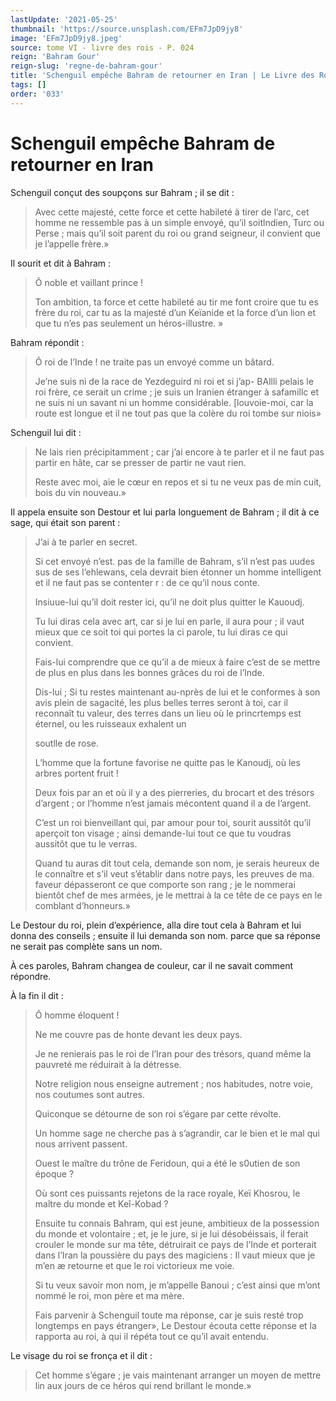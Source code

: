 ```yaml
---
lastUpdate: '2021-05-25'
thumbnail: 'https://source.unsplash.com/EFm7JpD9jy8'
image: 'EFm7JpD9jy8.jpeg'
source: tome VI - livre des rois - P. 024
reign: 'Bahram Gour'
reign-slug: 'regne-de-bahram-gour'
title: 'Schenguil empêche Bahram de retourner en Iran | Le Livre des Rois | Shâhnâmeh'
tags: []
order: '033'
---
```


# Schenguil empêche Bahram de retourner en Iran

Schenguil conçut des soupçons sur Bahram ; il se dit :

> Avec cette majesté, cette force et cette habileté à tirer de l’arc, cet homme ne ressemble pas à un simple envoyé, qu’il soitlndien, Turc ou Perse ; mais qu’il soit parent du roi ou grand seigneur, il convient que je l’appelle frère.»

Il sourit et dit à Bahram :

> Ô noble et vaillant prince !
>
> Ton ambition, ta force et cette habileté au tir me font croire que tu es frère du roi, car tu as la majesté d’un Keïanide et la force d’un lion et que tu n’es pas seulement un héros-illustre. »

Bahram répondit :

> Ô roi de l’Inde !
ne traite pas un envoyé comme un bâtard.
>
> Je’ne suis ni de la race de Yezdeguird ni roi et si j’ap-
BAllli pelais le roi frère, ce serait un crime ; je suis un Iranien étranger à safamillc et ne suis ni un savant ni un homme considérable. [louvoie-moi, car la route est longue et il ne tout pas que la colère du roi tombe sur niois»

Schenguil lui dit :

> Ne lais rien précipitamment ; car j’ai encore à te parler et il ne faut pas partir en hâte, car se presser de partir ne vaut rien.
>
> Reste avec moi, aie le cœur en repos et si tu ne veux pas de min cuit, bois du vin nouveau.»

Il appela ensuite son Destour et lui parla longuement de Bahram ; il dit à ce sage, qui était son parent :

> J’ai à te parler en secret.
>
> Si cet envoyé n’est. pas de la famille de Bahram, s’il n’est pas uudes sus de ses l’ehlewans, cela devrait bien étonner un homme intelligent et il ne faut pas se contenter r : de ce qu’il nous conte.
>
> Insiuue-lui qu’il doit rester ici, qu’il ne doit plus quitter le Kauoudj.
>
> Tu lui diras cela avec art, car si je lui en parle, il aura pour ; il vaut mieux que ce soit toi qui portes la ci parole, tu lui diras ce qui convient.
>
> Fais-lui comprendre que ce qu’il a de mieux à faire c’est de se mettre de plus en plus dans les bonnes grâces du roi de l’lnde.
>
> Dis-lui ; Si tu restes maintenant au-nprès de lui et le conformes à son avis plein de sagacité, les plus belles terres seront à toi, car il reconnaît tu valeur, des terres dans un lieu où le princrtemps est éternel, ou les ruisseaux exhalent un
>
> soutlle de rose.
>
> L’homme que la fortune favorise ne quitte pas le Kanoudj, où les arbres portent fruit !
>
> Deux fois par an et où il y a des pierreries, du brocart et des trésors d’argent ; or l’homme n’est jamais mécontent quand il a de l’argent.
>
> C’est un roi bienveillant qui, par amour pour toi, sourit aussitôt qu’il aperçoit ton visage ; ainsi demande-lui tout ce que tu voudras aussitôt que tu le verras.
>
> Quand tu auras dit tout cela, demande son nom, je serais heureux de le connaître et s’il veut s’établir dans notre pays, les preuves de ma. faveur dépasseront ce que comporte son rang ; je le nommerai bientôt chef de mes armées, je le mettrai à la ce tête de ce pays en le comblant d’honneurs.»

Le Destour du roi, plein d’expérience, alla dire tout cela à Bahram et lui donna des conseils ; ensuite il lui demanda son nom. parce que sa réponse ne serait pas complète sans un nom.

À ces paroles, Bahram changea de couleur, car il ne savait comment répondre.

À la fin il dit :

> Ô homme éloquent !
>
> Ne me couvre pas de honte devant les deux pays.
>
> Je ne renierais pas le roi de l’Iran pour des trésors, quand même la pauvreté me réduirait à la détresse.
>
> Notre religion nous enseigne autrement ; nos habitudes, notre voie, nos coutumes sont autres.
>
> Quiconque se détourne de son roi s’égare par cette révolte.
>
> Un homme sage ne cherche pas à s’agrandir, car le bien et le mal qui nous arrivent passent.
>
> Ouest le maître du trône de Feridoun, qui a été le s0utien de son époque ?
>
> Où sont ces puissants rejetons de la race royale, Keï Khosrou, le maître du monde et Keî-Kobad ?
>
> Ensuite tu connais Bahram, qui est jeune, ambitieux de la possession du monde et volontaire ; et, je le jure, si je lui désobéissais, il ferait crouler le monde sur ma tête, détruirait ce pays de l’Inde et porterait dans l’Iran la poussière du pays des magiciens : Il vaut mieux que je m’en
æ retourne et que le roi victorieux me voie.
>
> Si tu veux savoir mon nom, je m’appelle Banoui ; c’est ainsi que m’ont nommé le roi, mon père et ma mère.
>
> Fais parvenir à Schenguil toute ma réponse, car je suis resté trop longtemps en pays étranger», Le Destour écouta cette réponse et la rapporta au roi, à qui il répéta tout ce qu’il avait entendu.

Le visage du roi se fronça et il dit :

> Cet homme s’égare ; je vais maintenant arranger un moyen de mettre lin aux jours de ce héros qui rend brillant le monde.»
